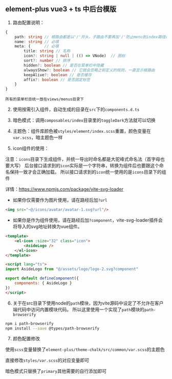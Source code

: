 ## element-plus vue3 + ts 中后台模版

1. 路由配置说明：

```ts
{
    path: string // 根路由都是以'/'开头，子路由不要再加'/'防止menu到index路径拼接错误
    name: string // 必填
    meta: {      // 必填
        title: string // 名称
        icon?: string | null | (() => VNode)  // 图标
        sort?: number // 排序
        hidden?: boolean // 是否在菜单栏中隐藏
        alwaysShow?: boolean // 它就会忽略之前定义的规则，一直显示根路由
        keepAlive?: boolean // 是否缓存
        affix?: boolean // 是否固定标签
    }
}
```

`所有的菜单栏目统一放在views/menus目录下`

2. 使用按需引入组件，自动生成的目录在`src`下的`components.d.ts`

3. 暗色模式：调用`composables/index`目录里的`toggleDark`方法就可以切换

4. 主题色：组件库颜色被`styles/element/index.scss`重置，颜色变量在`var.scss`，暗主题色一样

5. icon组件的使用：

注意：`icons`目录下生成组件，并统一导出时命名都是大驼峰式命名法（首字母也要大写）
后台接口请求到的`icon`实际是一个字符串，转换为组件后也要跟这个命名保持一致才会正确加载。
所以接口请求到的`icon`统一使用的是`icons`目录下的组件

详情：https://www.npmjs.com/package/vite-svg-loader

- 如果你仅需要作为图片使用，请在路经后加`?url`

```html
<img src="~@/icons/avatar/avatar-1.svg?url"/>
```

- 如果你是作为组件使用，请在路经后加`?component`，vite-svg-loader插件会将导入的svg地址转换为vue组件。

```html
<template>
    <el-icon :size="32" class="icon">
        <AsideLogo />
    </el-icon>
</template>

<script lang="ts">
import AsideLogo from "@/assets/logo/logo-2.svg?component"

export default defineComponent({
    components: { AsideLogo }
})
</script>
```

6. 关于在src目录下使用node的`path`模块，因为vite源码中设定了不允许在客户端代码中访问内置模块代码。
所以这里使用一个实现了`path`模块的`path-browserify`

```sh
npm i path-browserify
npm install --save @types/path-browserify
```

7. 颜色配置修改

使用`scss`变量替换了`element-plus/theme-chalk/src/common/var.scss`的主题色

直接修改`styles/var.scss`的对应变量即可

暗色模式只替换了`primary`其他需要的自行添加即可